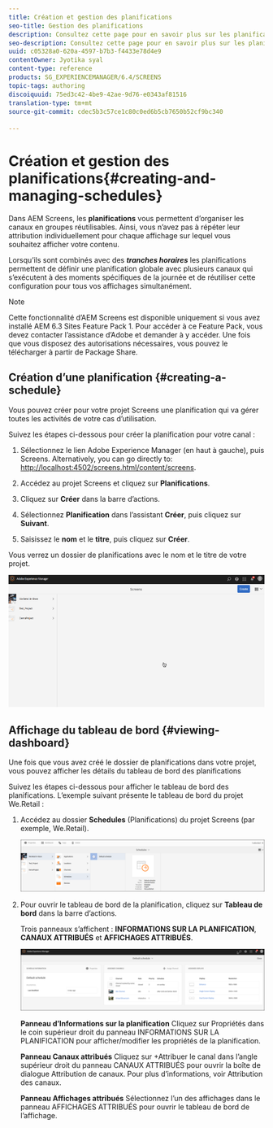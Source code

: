 ```yaml
---
title: Création et gestion des planifications
seo-title: Gestion des planifications
description: Consultez cette page pour en savoir plus sur les planifications, qui vous permettent d’organiser les canaux en groupes réutilisables, pour éviter d’avoir à attribuer individuellement chaque affichage sur lequel vous souhaitez afficher votre contenu.
seo-description: Consultez cette page pour en savoir plus sur les planifications, qui vous permettent d’organiser les canaux en groupes réutilisables, pour éviter d’avoir à attribuer individuellement chaque affichage sur lequel vous souhaitez afficher votre contenu.
uuid: c05328a0-620a-4597-b7b3-f4433e78d4e9
contentOwner: Jyotika syal
content-type: reference
products: SG_EXPERIENCEMANAGER/6.4/SCREENS
topic-tags: authoring
discoiquuid: 75ed3c42-4be9-42ae-9d76-e0343af81516
translation-type: tm+mt
source-git-commit: cdec5b3c57ce1c80c0ed6b5cb7650b52cf9bc340

---
```



# Création et gestion des planifications{#creating-and-managing-schedules}

Dans AEM Screens, les **planifications** vous permettent d’organiser les canaux en groupes réutilisables. Ainsi, vous n’avez pas à répéter leur attribution individuellement pour chaque affichage sur lequel vous souhaitez afficher votre contenu.

Lorsqu’ils sont combinés avec des ***tranches horaires*** les planifications permettent de définir une planification globale avec plusieurs canaux qui s’exécutent à des moments spécifiques de la journée et de réutiliser cette configuration pour tous vos affichages simultanément.

>[!NOTE]
>
>Cette fonctionnalité d’AEM Screens est disponible uniquement si vous avez installé AEM 6.3 Sites Feature Pack 1. Pour accéder à ce Feature Pack, vous devez contacter l’assistance d’Adobe et demander à y accéder. Une fois que vous disposez des autorisations nécessaires, vous pouvez le télécharger à partir de Package Share.

## Création d’une planification {#creating-a-schedule}

Vous pouvez créer pour votre projet Screens une planification qui va gérer toutes les activités de votre cas d’utilisation.

Suivez les étapes ci-dessous pour créer la planification pour votre canal :

1. Sélectionnez le lien Adobe Experience Manager (en haut à gauche), puis Screens. Alternatively, you can ﻿go directly to: [http://localhost:4502/screens.html/content/screens](http://localhost:4502/screens.html/content/screens).
1. Accédez au projet Screens et cliquez sur **Planifications**.
1. Cliquez sur **Créer** dans la barre d’actions.
1. Sélectionnez **Planification** dans l’assistant **Créer**, puis cliquez sur **Suivant**.

1. Saisissez le **nom** et le **titre**, puis cliquez sur **Créer**.

Vous verrez un dossier de planifications avec le nom et le titre de votre projet.

![chlimage_1](assets/chlimage_1.gif)

## Affichage du tableau de bord {#viewing-dashboard}

Une fois que vous avez créé le dossier de planifications dans votre projet, vous pouvez afficher les détails du tableau de bord des planifications

Suivez les étapes ci-dessous pour afficher le tableau de bord des planifications. L’exemple suivant présente le tableau de bord du projet We.Retail :

1. Accédez au dossier **Schedules** (Planifications) du projet Screens (par exemple, We.Retail).

   ![chlimage_1](assets/chlimage_1.png)

1. Pour ouvrir le tableau de bord de la planification, cliquez sur **Tableau de bord** dans la barre d’actions.

   Trois panneaux s’affichent : **INFORMATIONS SUR LA PLANIFICATION**, **CANAUX ATTRIBUÉS** et **AFFICHAGES ATTRIBUÉS**.

   ![chlimage_1-1](assets/chlimage_1-1.png)

   **Panneau d’Informations sur la planification** Cliquez sur Propriétés dans le coin supérieur droit du panneau INFORMATIONS SUR LA PLANIFICATION pour afficher/modifier les propriétés de la planification.

   **Panneau Canaux attribués** Cliquez sur +Attribuer le canal dans l’angle supérieur droit du panneau CANAUX ATTRIBUÉS pour ouvrir la boîte de dialogue Attribution de canaux. Pour plus d’informations, voir Attribution des canaux.

   **Panneau Affichages attribués** Sélectionnez l’un des affichages dans le panneau AFFICHAGES ATTRIBUÉS pour ouvrir le tableau de bord de l’affichage.

